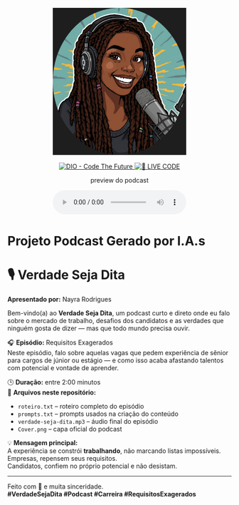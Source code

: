 <p align="center">
<img 
    src="./assets/cover.png"
    width="300"
/>
</p>

<p align="center">
<a href="https://dio.me/">
    <img 
        src="https://img.shields.io/badge/DIO-Code_The_Future-28DA77?logo=youtube" 
        alt="DIO - Code The Future">
</a>
<a href="https://dio.me/">
<img 
    src="https://img.shields.io/badge/🔴_LIVE_CODE-FF5E72" 
    alt="🔴 LIVE CODE">
</a>
</p>

<p align="center">
    preview do podcast
</p>

<div align="center">
    <audio src="output/verdade-seja-dita.mp3" controls title="Podcast editado"></audio>
</div>

# Projeto Podcast Gerado por I.A.s

# 🎙️ Verdade Seja Dita

**Apresentado por:** Nayra Rodrigues  

Bem-vindo(a) ao **Verdade Seja Dita**, um podcast curto e direto onde eu falo sobre o mercado de trabalho, desafios dos candidatos e as verdades que ninguém gosta de dizer — mas que todo mundo precisa ouvir.

🎧 **Episódio:** Requisitos Exagerados  
Neste episódio, falo sobre aquelas vagas que pedem experiência de sênior para cargos de júnior ou estágio — e como isso acaba afastando talentos com potencial e vontade de aprender.  

🕒 **Duração:** entre 2:00 minutos  
📂 **Arquivos neste repositório:**
- `roteiro.txt` – roteiro completo do episódio  
- `prompts.txt` – prompts usados na criação do conteúdo  
- `verdade-seja-dita.mp3` – áudio final do episódio  
- `Cover.png` – capa oficial do podcast  

💡 **Mensagem principal:**  
A experiência se constrói **trabalhando**, não marcando listas impossíveis.  
Empresas, repensem seus requisitos.  
Candidatos, confiem no próprio potencial e não desistam.  

---

Feito com 🎤 e muita sinceridade.  
**#VerdadeSejaDita #Podcast #Carreira #RequisitosExagerados**
